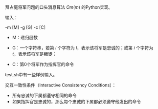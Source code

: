 拜占庭将军问题的口头消息算法 $Om(m)$ 的Python实现。 



输入：

-m [M] -g [G] -c [C]

- M：递归层数

- G：一个字符串，若第 $i$ 个字符为 $l$，表示该将军是忠诚的；或第 $i$ 个字符为 $t$，表示该将军是叛徒；

- C：第0个将军作为指挥官的命令

test.sh中有一些样例输入。



交互一致性条件（Interactive Consistency Conditions）：

- 所有忠诚的下属都遵守相同的命令
- 如果指挥官是忠诚的，那么每个忠诚的下属都必须遵守他发出的命令
